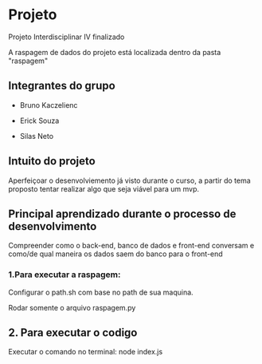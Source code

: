 # Projeto
Projeto Interdisciplinar IV finalizado


A raspagem de dados do projeto está localizada dentro da pasta "raspagem"


## Integrantes do grupo
- Bruno Kaczelienc

- Erick Souza

- Silas Neto 

## Intuito do projeto

Aperfeiçoar o desenvolviemento já visto durante o curso, a partir do tema proposto tentar realizar algo que seja viável para um mvp.

## Principal aprendizado durante o processo de desenvolvimento

Compreender como o back-end, banco de dados e front-end conversam e como/de qual maneira os dados saem do banco para o front-end

### 1.Para executar a raspagem:
Configurar o path.sh com base no path de sua maquina.

Rodar somente o arquivo raspagem.py

## 2. Para executar o codigo

Executar o comando no terminal:
node index.js
